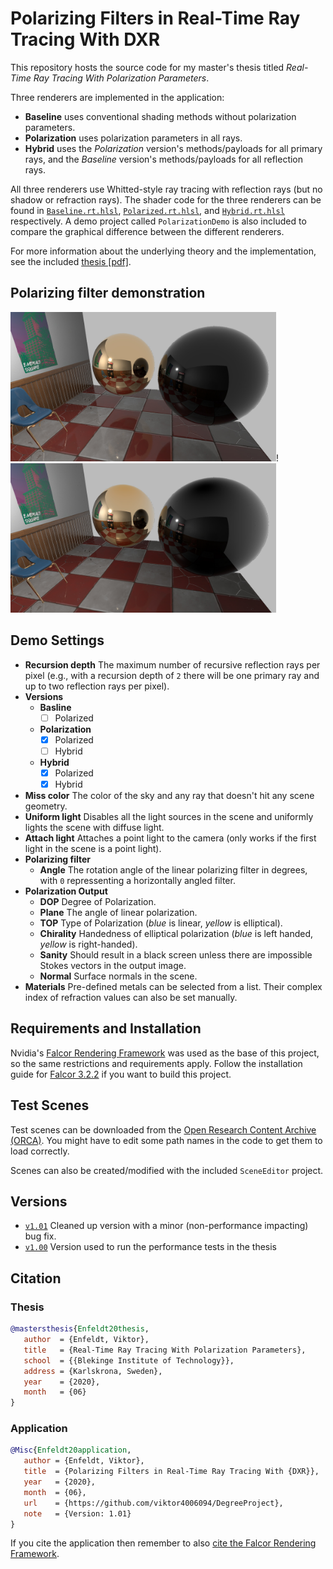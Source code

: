 Polarizing Filters in Real-Time Ray Tracing With DXR
====
This repository hosts the source code for my master's thesis titled _Real-Time Ray Tracing With Polarization Parameters_.

Three renderers are implemented in the application:
- **Baseline** uses conventional shading methods without polarization parameters.
- **Polarization** uses polarization parameters in all rays.
- **Hybrid** uses the _Polarization_ version's methods/payloads for all primary rays, and the _Baseline_ version's methods/payloads for all reflection rays.

All three renderers use Whitted-style ray tracing with reflection rays (but no shadow or refraction rays).
The shader code for the three renderers can be found in [`Baseline.rt.hlsl`](https://github.com/viktor4006094/DegreeProject/blob/master/Polarization/Projects/PerformanceTest/Data/Baseline.rt.hlsl), [`Polarized.rt.hlsl`](https://github.com/viktor4006094/DegreeProject/blob/master/Polarization/Projects/PerformanceTest/Data/Polarized.rt.hlsl), and [`Hybrid.rt.hlsl`](https://github.com/viktor4006094/DegreeProject/blob/master/Polarization/Projects/PerformanceTest/Data/Hybrid.rt.hlsl) respectively.
A demo project called `PolarizationDemo` is also included to compare the graphical difference between the different renderers.

For more information about the underlying theory and the implementation, see the included [thesis \[pdf\]](https://github.com/viktor4006094/DegreeProject/blob/master/GitHubMedia/Documents/Thesis.pdf).


Polarizing filter demonstration
----

<img src="https://raw.githubusercontent.com/viktor4006094/DegreeProject/readmeImages/GitHubMedia/Screenshots/PolarizationUnfiltered.jpg" width="425"/>! <img src="https://raw.githubusercontent.com/viktor4006094/DegreeProject/readmeImages/GitHubMedia/Screenshots/PolarizationVer.jpg" width="425"/>



Demo Settings
----
- **Recursion depth** The maximum number of recursive reflection rays per pixel (e.g., with a recursion depth of `2` there will be one primary ray and up to two reflection rays per pixel).
- **Versions**
	- **Basline**
		- [ ] Polarized
	- **Polarization**
		- [x] Polarized
		- [ ] Hybrid
	- **Hybrid**
		- [x] Polarized
		- [x] Hybrid
- **Miss color** The color of the sky and any ray that doesn't hit any scene geometry.
- **Uniform light** Disables all the light sources in the scene and uniformly lights the scene with diffuse light.
- **Attach light** Attaches a point light to the camera (only works if the first light in the scene is a point light).
- **Polarizing filter**
	- **Angle** The rotation angle of the linear polarizing filter in degrees, with `0` repressenting a horizontally angled filter.
- **Polarization Output**
	- **DOP** Degree of Polarization.
	- **Plane** The angle of linear polarization.
	- **TOP** Type of Polarization (_blue_ is linear, _yellow_ is elliptical).
	- **Chirality** Handedness of elliptical polarization (_blue_ is left handed, _yellow_ is right-handed).
	- **Sanity** Should result in a black screen unless there are impossible Stokes vectors in the output image.
	- **Normal** Surface normals in the scene.
- **Materials** Pre-defined metals can be selected from a list. Their complex index of refraction values can also be set manually.


Requirements and Installation
----
Nvidia's [Falcor Rendering Framework](https://github.com/NVIDIAGameWorks/Falcor) was used as the base of this project, so the same restrictions and requirements apply.
Follow the installation guide for [Falcor 3.2.2](https://github.com/NVIDIAGameWorks/Falcor/tree/f2b53b1bb9f8433f3c9e2570d2dc90dcd2440415) if you want to build this project.

Test Scenes
----
Test scenes can be downloaded from the [Open Research Content Archive (ORCA)](https://developer.nvidia.com/orca). You might have to edit some path names in the code to get them to load correctly.

Scenes can also be created/modified with the included `SceneEditor` project.

Versions
-----
- [`v1.01`](https://github.com/viktor4006094/DegreeProject/releases/tag/v1.01) Cleaned up version with a minor (non-performance impacting) bug fix.
- [`v1.00`](https://github.com/viktor4006094/DegreeProject/releases/tag/v1.00) Version used to run the performance tests in the thesis

Citation
--------

### Thesis
```bibtex
@mastersthesis{Enfeldt20thesis,  
   author  = {Enfeldt, Viktor},  
   title   = {Real-Time Ray Tracing With Polarization Parameters},
   school  = {{Blekinge Institute of Technology}},
   address = {Karlskrona, Sweden},
   year    = {2020},  
   month   = {06}
}
```

### Application
```bibtex
@Misc{Enfeldt20application,  
   author = {Enfeldt, Viktor},  
   title  = {Polarizing Filters in Real-Time Ray Tracing With {DXR}},  
   year   = {2020},  
   month  = {06},  
   url    = {https://github.com/viktor4006094/DegreeProject},  
   note   = {Version: 1.01}  
}
```
If you cite the application then remember to also [cite the Falcor Rendering Framework](https://github.com/NVIDIAGameWorks/Falcor/tree/f2b53b1bb9f8433f3c9e2570d2dc90dcd2440415#Citation).
